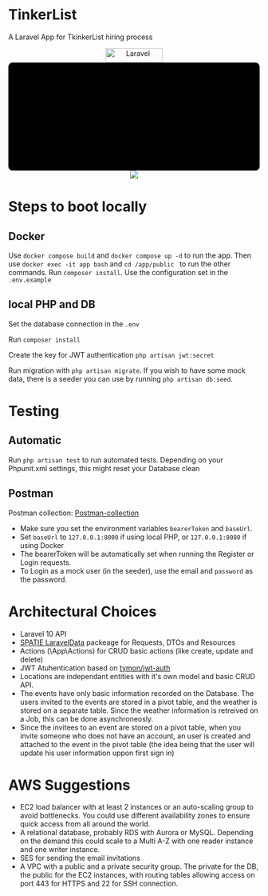# TinkerList
A Laravel App for TkinkerList hiring process


<p align="center">
    <a href="https://laravel.com/">
        <img class="ml-5 sm:block" src="/img/logotype.min.svg" alt="Laravel" width="114" height="29">
    </a>
    <a href="https://spatie.be/docs/laravel-data/v4/introduction">
        <span class="absolute h-full w-auto">
            <svg class="w-auto h-full" xmlns="http://www.w3.org/2000/svg" viewBox="0 0 595.28 255.12"><defs><style>.fill-current text-blue{fill:#197593;}.fill-current text-white{fill:#FFFFFF;}</style><style class="darkreader darkreader--sync" media="screen"></style></defs><title>SPATIE</title> <g><path class="fill-current text-blue" d="M0,9.77A10,10,0,0,1,10.26,0H585a10,10,0,0,1,10.28,9.77V245.36A10,10,0,0,1,585,255.12H10.26A10,10,0,0,1,0,245.36V9.77Z"></path></g><g><path d="M95.6,156.66l10.87-14.84c6.46,5.32,13.82,8.95,21.52,8.95,5.44,0,8.27-2.38,8.27-5.78v-0.11c0-3.17-2.38-5.1-11.67-8.38-14.95-5.1-25.48-10.53-25.48-24.92v-0.34c0-14.38,11-24.46,28.31-24.46,10.65,0,20,2.94,28.31,9.63l-10.31,15.17c-5.44-4.19-12-7.25-18.46-7.25-4.64,0-7.25,2.27-7.25,5.21v0.11c0,3.51,2.49,5.32,12.57,9.06,15.06,4.87,24.46,11,24.46,24.46v0.23c0,15.4-11.89,24.92-28.88,24.92A48.26,48.26,0,0,1,95.6,156.66Z" class="fill-current text-white"></path><path d="M175.67,87.92H204c18.69,0,30.92,9.74,30.92,27.52v0.45c0,19-13.82,28.09-31.14,28.31h-7.81v23H175.67V87.92Zm27.41,39.64c7.13,0,11.44-4.19,11.44-10.87v-0.34c0-7.25-4.19-11-11.55-11h-7v22.2h7.13Z" class="fill-current text-white"></path><path d="M267.17,87.47h20.61l28,79.73h-21.4l-4.64-14.27H264.8l-4.53,14.27h-21Zm17.44,49.15-7.36-23.22-7.36,23.22h14.72Z" class="fill-current text-white"></path><path d="M338.64,106.27H319V87.92h59.57v18.35H359V167.2H338.64V106.27Z" class="fill-current text-white"></path><path d="M396.17,87.92h20.39V167.2H396.17V87.92Z" class="fill-current text-white"></path><path d="M444.64,87.92h54.59v17.89H464.8v13h31v16.88h-31V149.3h34.88V167.2h-55V87.92Z" class="fill-current text-white"></path></g></svg>
        </span>
    </a>
  <a href=https://www.postman.com/">
      <img src="https://res.cloudinary.com/postman/image/upload/t_team_logo/v1711377045/team/1103ed9ba3ee7b9e169ce901eec52898cd8e772ceb992bf576d555dc247ad5af">
  </a>
</p>

# Steps to boot locally
## Docker
Use ```docker compose build``` and ```docker compose up -d``` to run the app.
Then use ```docker exec -it app bash``` and ```cd /app/public ``` to run the other commands.
Run ```composer install```.
Use the configuration set in the ```.env.example```

## local PHP and DB
Set the database connection in the ```.env```

Run ```composer install```

Create the key for JWT authentication
```php artisan jwt:secret```

Run migration with ``` php artisan migrate ```. If you wish to have some mock data, there is a seeder you can use by running ``` php artisan db:seed ```.

# Testing
## Automatic
Run ``` php artisan test ``` to run automated tests. Depending on your Phpunit.xml settings, this might reset your Database clean

## Postman
Postman collection: [Postman-collection](https://drive.google.com/drive/folders/1pjSektlMsgep1aEX4ceXqUMdIiiTuXu4?usp=sharing)
* Make sure you set the environment variables ```bearerToken``` and ```baseUrl```.
* Set ```baseUrl``` to ```127.0.0.1:8000``` if using local PHP, or ```127.0.0.1:8080``` if using Docker
* The bearerToken will be automatically set when running the Register or Login requests. 
* To Login as a mock user (in the seeder), use the email and ```password``` as the password.

# Architectural Choices
* Laravel 10 API
* [SPATIE LaravelData](https://spatie.be/docs/laravel-data/v4/introduction) packeage for Requests, DTOs and Resources
* Actions (\App\Actions) for CRUD basic actions (like create, update and delete)
* JWT Atuhentication based on [tymon/jwt-auth](https://jwt-auth.readthedocs.io/en/develop/)
* Locations are independant entities with it's own model and basic CRUD API.
* The events have only basic information recorded on the Database. The users invited to the events are stored in a pivot table, and the weather is stored on a separate table. Since the weather information is retreived on a Job, this can be done asynchroneosly.
* Since the invitees to an event are stored on a pivot table, when you invite someone who does not have an account, an user is created and attached to the event in the pivot table (the idea being that the user will update his user information uppon first sign in)

# AWS Suggestions
* EC2 load balancer with at least 2 instances or an auto-scaling group to avoid bottlenecks. You could use different availability zones to ensure quick access from all around the world.
* A relational database, probably RDS with Aurora or MySQL. Depending on the demand this could scale to a Multi A-Z with one reader instance and one writer instance.
* SES for sending the email invitations
* A VPC with a public and a private security group. The private for the DB, the public for the EC2 instances, with routing tables allowing access on port 443 for HTTPS and 22 for SSH connection.